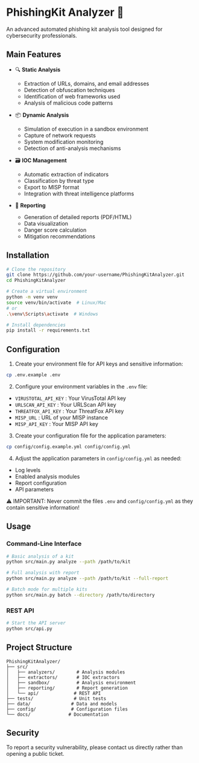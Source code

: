 # PhishingKit Analyzer 🎣

An advanced automated phishing kit analysis tool designed for cybersecurity professionals.

## Main Features

- 🔍 **Static Analysis**
  - Extraction of URLs, domains, and email addresses
  - Detection of obfuscation techniques
  - Identification of web frameworks used
  - Analysis of malicious code patterns

- 📦 **Dynamic Analysis**
  - Simulation of execution in a sandbox environment
  - Capture of network requests
  - System modification monitoring
  - Detection of anti-analysis mechanisms

- 🗃️ **IOC Management**
  - Automatic extraction of indicators
  - Classification by threat type
  - Export to MISP format
  - Integration with threat intelligence platforms

- 🚀 **Reporting**
  - Generation of detailed reports (PDF/HTML)
  - Data visualization
  - Danger score calculation
  - Mitigation recommendations

## Installation

```bash
# Clone the repository
git clone https://github.com/your-username/PhishingKitAnalyzer.git
cd PhishingKitAnalyzer

# Create a virtual environment
python -m venv venv
source venv/bin/activate  # Linux/Mac
# or
.\venv\Scripts\activate  # Windows

# Install dependencies
pip install -r requirements.txt
```

## Configuration

1. Create your environment file for API keys and sensitive information:
```bash
cp .env.example .env
```

2. Configure your environment variables in the `.env` file:
- `VIRUSTOTAL_API_KEY` : Your VirusTotal API key
- `URLSCAN_API_KEY` : Your URLScan API key
- `THREATFOX_API_KEY` : Your ThreatFox API key
- `MISP_URL` : URL of your MISP instance
- `MISP_API_KEY` : Your MISP API key

3. Create your configuration file for the application parameters:
```bash
cp config/config.example.yml config/config.yml
```

4. Adjust the application parameters in `config/config.yml` as needed:
- Log levels
- Enabled analysis modules
- Report configuration
- API parameters

⚠️ IMPORTANT: Never commit the files `.env` and `config/config.yml` as they contain sensitive information!

## Usage

### Command-Line Interface

```bash
# Basic analysis of a kit
python src/main.py analyze --path /path/to/kit

# Full analysis with report
python src/main.py analyze --path /path/to/kit --full-report

# Batch mode for multiple kits
python src/main.py batch --directory /path/to/directory
```

### REST API

```bash
# Start the API server
python src/api.py
```

## Project Structure

```
PhishingKitAnalyzer/
├── src/
│   ├── analyzers/        # Analysis modules
│   ├── extractors/       # IOC extractors
│   ├── sandbox/          # Analysis environment
│   ├── reporting/        # Report generation
│   └── api/             # REST API
├── tests/               # Unit tests
├── data/               # Data and models
├── config/             # Configuration files
└── docs/              # Documentation
```

## Security

To report a security vulnerability, please contact us directly rather than opening a public ticket.

